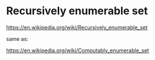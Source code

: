 # Recursively enumerable set

https://en.wikipedia.org/wiki/Recursively_enumerable_set

same as:

https://en.wikipedia.org/wiki/Computably_enumerable_set
